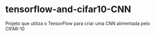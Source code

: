 # tensorflow-and-cifar10-CNN
Projeto que utiliza o TensorFlow para criar uma CNN alimentada pelo CIFAR-10
